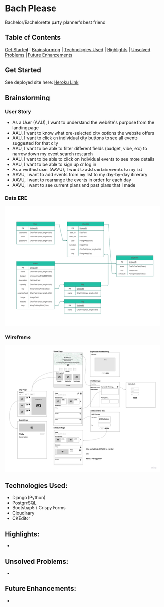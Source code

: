 # Bach Please

Bachelor/Bachelorette party planner's best friend 


## Table of Contents
[Get Started](https://github.com/skim121/bachplease/#get-started) 
|
[Brainstorming](https://github.com/skim121/bachplease/#brainstorming) 
|
[Technologies Used](https://github.com/skim121/bachplease/#technologies-used)
|
[Highlights](https://github.com/skim121/bachplease/#highlights)
|
[Unsolved Problems](https://github.com/skim121/bachplease/#unsolved-problems)
|
[Future Enhancements](https://github.com/skim121/bachplease/#future-enhancements)


## Get Started
See deployed site here: [Heroku Link](https://lifetimepaws.herokuapp.com/)

## Brainstorming

### User Story
- As a User (AAU), I want to understand the website's purpose from the landing page
- AAU, I want to know what pre-selected city options the website offers
- AAU, I want to click on individual city buttons to see all events suggested for that city
- AAU, I want to be able to filter different fields (budget, vibe, etc) to narrow down my event search research
- AAU, I want to be able to click on individual events to see more details
- AAU, I want to be able to sign up or log in
- As a verified user (AAVU), I want to add certain events to my list
- AAVU, I want to add events from my list to my day-by-day itinerary
- AAVU, I want to rearrange the events in order for each day
- AAVU, I want to see current plans and past plans that I made


### Data ERD 
![ERD](bachpleaseerd.png)


### Wireframe
![Wireframe](bachpleasewireframe.jpg)


## Technologies Used:
- Django (Python)
- PostgreSQL
- Bootstrap5 / Crispy Forms
- Cloudinary
- CKEditor

## Highlights:
- 

## Unsolved Problems:
- 

## Future Enhancements:
- 
